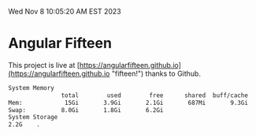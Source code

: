 Wed Nov  8 10:05:20 AM EST 2023

# Angular Fifteen


This project is live at [https://angularfifteen.github.io](https://angularfifteen.github.io "fifteen!") thanks to Github.

```bash
System Memory
               total        used        free      shared  buff/cache   available
Mem:            15Gi       3.9Gi       2.1Gi       687Mi       9.3Gi        10Gi
Swap:          8.0Gi       1.8Gi       6.2Gi
System Storage
2.2G	.
